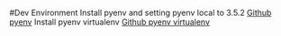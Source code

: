 #Dev Environment
Install pyenv and setting pyenv local to 3.5.2
[Github pyenv](https://github.com/pyenv/pyenv)
Install pyenv virtualenv
[Github pyenv virtualenv](https://github.com/pyenv/pyenv-virtualenv)
